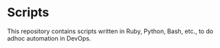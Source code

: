 # Scripts
This repository contains scripts written in Ruby, Python, Bash, etc., to do adhoc automation in DevOps.
